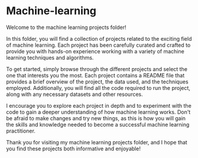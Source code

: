 # Machine-learning

Welcome to the machine learning projects folder!

In this folder, you will find a collection of projects related to the exciting field of machine learning. Each project has been carefully curated and crafted to provide you with hands-on experience working with a variety of machine learning techniques and algorithms.

To get started, simply browse through the different projects and select the one that interests you the most. Each project contains a README file that provides a brief overview of the project, the data used, and the techniques employed. Additionally, you will find all the code required to run the project, along with any necessary datasets and other resources.

I encourage you to explore each project in depth and to experiment with the code to gain a deeper understanding of how machine learning works. Don't be afraid to make changes and try new things, as this is how you will gain the skills and knowledge needed to become a successful machine learning practitioner.

Thank you for visiting my machine learning projects folder, and I hope that you find these projects both informative and enjoyable!
